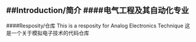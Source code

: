 ##Introduction/简介
####电气工程及其自动化专业
---
####Resposity/仓库
	This is a resposity for Analog Electronics Technique
	这是一个关于模拟电子技术的代码仓库